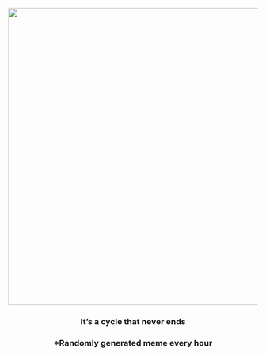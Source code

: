<p align="center">
        <img src="https://i.redd.it/vfvqp2567pq91.jpg" width="600" height="600">
        </p>
        <h3 align="center">It’s a cycle that never ends</h3>
        <h3 align="center">*Randomly generated meme every hour</h3>
    